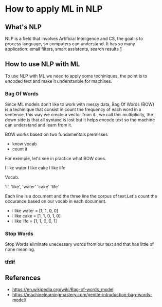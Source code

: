 # How to apply ML in NLP

## What's NLP
NLP is a field that involves Artificial Inteligence and CS, the goal is to process language, so computers can understand. It has so many application: email filters, smart assistents, search results [1](https://www.tableau.com/learn/articles/natural-language-processing-examples)

## How to use NLP with ML
To use NLP with ML we need to apply some techiniques, the point is to encoded text and make it understanble for machines.

### Bag Of Words
Since ML models don't like to work with messy data, Bag Of Words (BOW)  is a techinique that consist in count the frequency of each word in a sentence, this way we create a vector from it., we call this multiplicity, the down side is that all syntaxe is lost but it helps encode text so the machine can understand and learn from it.

BOW works based on two fundamentals premisses

- know vocab
- count it

For exemple, let's see in practice what BOW does.

I like water
I like cake
I like life

Vocab.

'I', 
'like',
'water' 
'cake'
'life'

Each line is a document and the three line the corpus of text.Let's count the occurance based on our vocab in each document.

- i like water  = [1, 1, 0, 0]
- i like cake = [1, 1, 0, 1, 0]
- i like life  = [1, 1, 0, 0, 1]

### Stop Words
Stop Words eliminate unecessary words from our text and that has little of none meaning.

### tfdif


## References
- https://en.wikipedia.org/wiki/Bag-of-words_model
- https://machinelearningmastery.com/gentle-introduction-bag-words-model/
